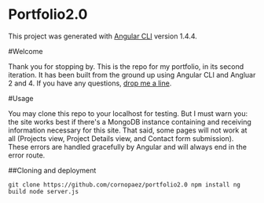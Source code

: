 # Portfolio2.0

This project was generated with [Angular CLI](https://github.com/angular/angular-cli) version 1.4.4.

#Welcome

Thank you for stopping by. This is the repo for my portfolio, in its second iteration. It has been built from the ground up using Angular CLI and Angluar 2 and 4. If you have any questions, [drop me a line](https://www.cornopaez.com/Contact/form).

#Usage

You may clone this repo to your localhost for testing. But I must warn you: the site works best if there's a MongoDB instance containing and receiving information necessary for this site. That said, some pages will not work at all (Projects view, Project Details view, and Contact form submission). These errors are handled gracefully by Angular and will always end in the error route.

##Cloning and deployment

`
git clone https://github.com/cornopaez/portfolio2.0
npm install
ng build
node server.js
`




